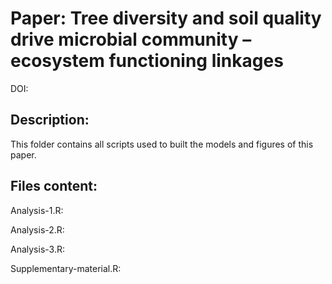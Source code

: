 # Paper: Tree diversity and soil quality drive microbial community – ecosystem functioning linkages
DOI:

## Description: 
This folder contains all scripts used to built the models and figures of this paper. 

## Files content: 
Analysis-1.R: 

Analysis-2.R: 

Analysis-3.R:

Supplementary-material.R: 
